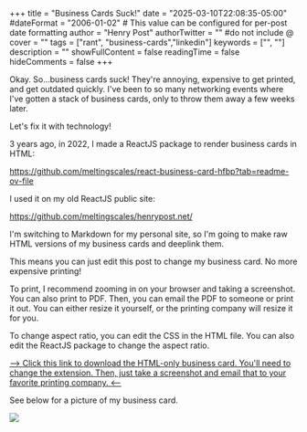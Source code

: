 +++
title = "Business Cards Suck!"
date = "2025-03-10T22:08:35-05:00"
#dateFormat = "2006-01-02" # This value can be configured for per-post date formatting
author = "Henry Post"
authorTwitter = "" #do not include @
cover = ""
tags = ["rant", "business-cards","linkedin"]
keywords = ["", ""]
description = ""
showFullContent = false
readingTime = false
hideComments = false
+++


Okay. So...business cards suck! They're annoying, expensive to get printed, and get outdated quickly. I've been to so many networking events where I've gotten a stack of business cards, only to throw them away a few weeks later.

Let's fix it with technology!

3 years ago, in 2022, I made a ReactJS package to render business cards in HTML:

<https://github.com/meltingscales/react-business-card-hfbp?tab=readme-ov-file>

I used it on my old ReactJS public site:

<https://github.com/meltingscales/henrypost.net/>

I'm switching to Markdown for my personal site, so I'm going to make raw HTML versions of my business cards and deeplink them.

This means you can just edit this post to change my business card. No more expensive printing!

To print, I recommend zooming in on your browser and taking a screenshot. You can also print to PDF. Then, you can email the PDF to someone or print it out. You can either resize it yourself, or the printing company will resize it for you.

To change aspect ratio, you can edit the CSS in the HTML file. You can also edit the ReactJS package to change the aspect ratio.

[--> Click this link to download the HTML-only business card. You'll need to change the extension. Then, just take a screenshot and email that to your favorite printing company. <--](/static/business-card.html.txt)

See below for a picture of my business card. 

![](/static/business-card.png)